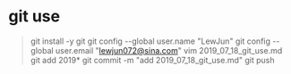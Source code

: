 # git use

> git install -y git
> git config --global user.name "LewJun"
> git config --global user.email "lewjun072@sina.com"
> vim 2019_07_18_git_use.md
> git add 2019*
> git commit -m "add 2019_07_18_git_use.md"
> git push
